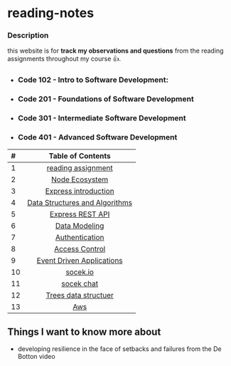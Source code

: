 # reading-notes
### Description 
this website is for  **track my observations and questions** from the reading assignments throughout my course :+1:.

- ###  Code 102 - Intro to Software Development:
- ###  Code 201 - Foundations of Software Development
- ###  Code 301 - Intermediate Software Development
- ### Code 401 - Advanced Software Development


| #      | Table of Contents 
| :---        |    :----:         
| 1      | [reading assignment](https://github.com/jadaan96/reading-notes.md/blob/main/reading%20assignment.md)       
| 2   | [Node Ecosystem](./class1.md)
|3|        [Express introduction](./Express%20introduction.md)
|4|[Data Structures and Algorithms](./Data%20Structures%20and%20Algorithms.md)
|5| [Express REST API](./Express%20REST%20API.md)
|6| [Data Modeling](./Data%20Modeling.md)
|7| [Authentication](./Authentication.md)
|8| [Access Control](./Access%20Control.md)
|9| [Event Driven Applications](./%20Event-Driven-Applications.md)
|10| [socek.io](./%20Socket.md)
|11| [socek chat](./socketChat.md)
|12| [Trees data structuer](./trees.md)
|13| [Aws](./s3-aws.md)







## Things I want to know more about
* developing resilience in the face of setbacks and failures from the De Botton video 
